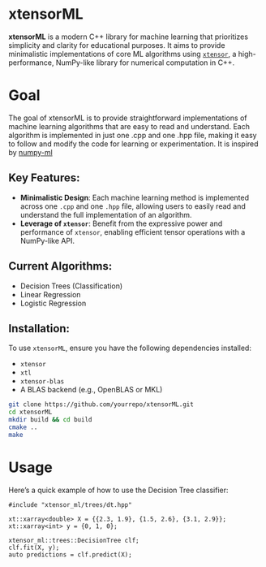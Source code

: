 # xtensorML

**xtensorML** is a modern C++ library for machine learning that prioritizes simplicity and clarity for educational purposes.
It aims to provide minimalistic implementations of core ML algorithms using [`xtensor`](https://xtensor.readthedocs.io/en/latest/), a high-performance, NumPy-like library for numerical computation in C++.

# Goal

The goal of xtensorML is to provide straightforward implementations of machine learning algorithms that are easy to read and understand. Each algorithm is implemented in just one .cpp and one .hpp file, making it easy to follow and modify the code for learning or experimentation.
It is inspired by [numpy-ml](https://github.com/ddbourgin/numpy-ml)

## Key Features:

- **Minimalistic Design**: Each machine learning method is implemented across one `.cpp` and one `.hpp` file, allowing users to easily read and understand the full implementation of an algorithm.
- **Leverage of `xtensor`**: Benefit from the expressive power and performance of `xtensor`, enabling efficient tensor operations with a NumPy-like API.

## Current Algorithms:

- Decision Trees (Classification)
- Linear Regression
- Logistic Regression

## Installation:

To use `xtensorML`, ensure you have the following dependencies installed:

- `xtensor`
- `xtl`
- `xtensor-blas`
- A BLAS backend (e.g., OpenBLAS or MKL)

```bash
git clone https://github.com/yourrepo/xtensorML.git
cd xtensorML
mkdir build && cd build
cmake ..
make
```

# Usage

Here’s a quick example of how to use the Decision Tree classifier:

```
#include "xtensor_ml/trees/dt.hpp"

xt::xarray<double> X = {{2.3, 1.9}, {1.5, 2.6}, {3.1, 2.9}};
xt::xarray<int> y = {0, 1, 0};

xtensor_ml::trees::DecisionTree clf;
clf.fit(X, y);
auto predictions = clf.predict(X);
```
